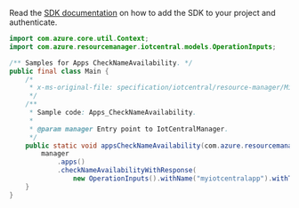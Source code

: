 Read the [SDK documentation](https://github.com/Azure/azure-sdk-for-java/blob/azure-resourcemanager-iotcentral_1.0.0-beta.2/sdk/iotcentral/azure-resourcemanager-iotcentral/README.md) on how to add the SDK to your project and authenticate.

```java
import com.azure.core.util.Context;
import com.azure.resourcemanager.iotcentral.models.OperationInputs;

/** Samples for Apps CheckNameAvailability. */
public final class Main {
    /*
     * x-ms-original-file: specification/iotcentral/resource-manager/Microsoft.IoTCentral/stable/2021-06-01/examples/Apps_CheckNameAvailability.json
     */
    /**
     * Sample code: Apps_CheckNameAvailability.
     *
     * @param manager Entry point to IotCentralManager.
     */
    public static void appsCheckNameAvailability(com.azure.resourcemanager.iotcentral.IotCentralManager manager) {
        manager
            .apps()
            .checkNameAvailabilityWithResponse(
                new OperationInputs().withName("myiotcentralapp").withType("IoTApps"), Context.NONE);
    }
}
```
